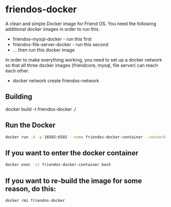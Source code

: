 # friendos-docker
A clean and simple Docker image for Friend OS. You need the following additional
docker images in order to run this.

 * friendos-mysql-docker - run this first
 * friendos-file-server-docker - run this second
 * ... then run this docker image

In order to make everything working, you need to set up a docker network so that all three docker images (friendcore, mysql, file server) can reach each other.

 * docker network create friendos-network

## Building

docker build -t friendos-docker ./

## Run the Docker

```bash
docker run -d -p 16502:6502 --name friendos-docker-container --network friendos-network friendos-docker
```

## If you want to enter the docker container

```bash
docker exec -it friendos-docker-container bash
```

## If you want to re-build the image for some reason, do this:

```bash
docker rmi friendos-docker
```

